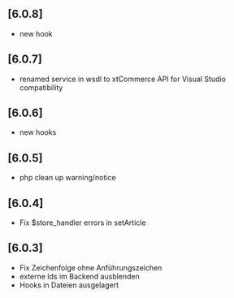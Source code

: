 ## [6.0.8]
- new hook

## [6.0.7]
- renamed service in wsdl to xtCommerce API for Visual Studio compatibility

## [6.0.6]
- new hooks

## [6.0.5]
- php clean up warning/notice 

## [6.0.4]
- Fix $store_handler errors in setArticle

## [6.0.3]
- Fix Zeichenfolge ohne Anführungszeichen
- externe Ids im Backend ausblenden
- Hooks in Dateien ausgelagert